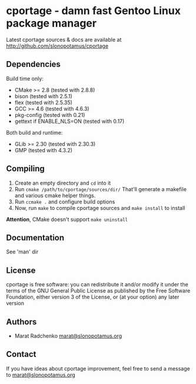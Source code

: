 cportage - damn fast Gentoo Linux package manager
=================================================
Latest cportage sources & docs are available
at <http://github.com/slonopotamus/cportage>

Dependencies
------------
Build time only:

 -  CMake >= 2.8 (tested with 2.8.8)
 -  bison (tested with 2.5.1)
 -  flex (tested with 2.5.35)
 -  GCC >= 4.6 (tested with 4.6.3)
 -  pkg-config (tested with 0.21)
 -  gettext if ENABLE_NLS=ON (tested with 0.17)

Both build and runtime:

 -  GLib >= 2.30 (tested with 2.30.3)
 -  GMP (tested with 4.3.2)

Compiling
---------
1. Create an empty directory and `cd` into it
2. Run `cmake /path/to/cportage/sources/dir/`
That'll generate a makefile and various cmake helper things.
3. Run `ccmake .` and configure build options
4. Now, run `make` to compile cportage sources and `make install` to install

**Attention**, CMake doesn't support `make uninstall`

Documentation
-------------
See 'man' dir

License
-------
cportage is free software: you can redistribute it and/or modify
it under the terms of the GNU General Public License as published by
the Free Software Foundation, either version 3 of the License, or
(at your option) any later version

Authors
-------
 -  Marat Radchenko <marat@slonopotamus.org>

Contact
-------
If you have ideas about cportage improvement, feel
free to send a message to <marat@slonopotamus.org>
